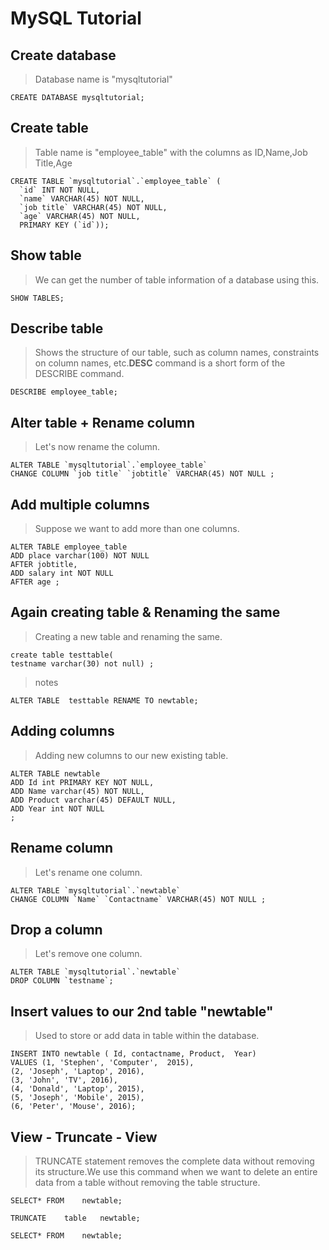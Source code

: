 # MySQL Tutorial

## Create database
> Database name is "mysqltutorial"
```
CREATE DATABASE mysqltutorial;
```

## Create table
> Table name is "employee_table" with the columns as ID,Name,Job Title,Age
```
CREATE TABLE `mysqltutorial`.`employee_table` (
  `id` INT NOT NULL,
  `name` VARCHAR(45) NOT NULL,
  `job title` VARCHAR(45) NOT NULL,
  `age` VARCHAR(45) NOT NULL,
  PRIMARY KEY (`id`));
```
## Show table
> We can get the number of table information of a database using this.
```
SHOW TABLES;
```
## Describe table
> Shows the structure of our table, such as column names, constraints on column names, etc.**DESC** command is a short form of the DESCRIBE command.
```
DESCRIBE employee_table;
```
## Alter table + Rename column
> Let's now rename the column.
```
ALTER TABLE `mysqltutorial`.`employee_table` 
CHANGE COLUMN `job title` `jobtitle` VARCHAR(45) NOT NULL ;
```
## Add multiple columns
> Suppose we want to add more than one columns.
```
ALTER TABLE employee_table
ADD place varchar(100) NOT NULL  
AFTER jobtitle,  
ADD salary int NOT NULL  
AFTER age ;
```
## Again creating table & Renaming the same
> Creating a new table and renaming the same.
```
create table testtable(
testname varchar(30) not null) ;
```
> notes
```
ALTER TABLE  testtable RENAME TO newtable;
```
## Adding columns
> Adding new columns to our new existing table.
```
ALTER TABLE newtable   
ADD Id int PRIMARY KEY NOT NULL,     
ADD Name varchar(45) NOT NULL,     
ADD Product varchar(45) DEFAULT NULL,         
ADD Year int NOT NULL    
;    
```
## Rename column
> Let's rename one column.
```
ALTER TABLE `mysqltutorial`.`newtable` 
CHANGE COLUMN `Name` `Contactname` VARCHAR(45) NOT NULL ; 
```
## Drop a column
> Let's remove one column.
```
ALTER TABLE `mysqltutorial`.`newtable` 
DROP COLUMN `testname`;

```
## Insert values to our 2nd table "newtable"
> Used to store or add data in table within the database.
```
INSERT INTO newtable ( Id, contactname, Product,  Year)     
VALUES (1, 'Stephen', 'Computer',  2015),     
(2, 'Joseph', 'Laptop', 2016),     
(3, 'John', 'TV', 2016),    
(4, 'Donald', 'Laptop', 2015),    
(5, 'Joseph', 'Mobile', 2015),    
(6, 'Peter', 'Mouse', 2016); 
```
## View - Truncate - View
> TRUNCATE statement removes the complete data without removing its structure.We use this command when we want to delete an entire data from a table without removing the table structure.
```
SELECT* FROM 	newtable;

TRUNCATE	table	newtable;

SELECT* FROM 	newtable;
```
